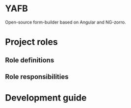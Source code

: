 # YAFB

Open-source form-builder based on Angular and NG-zorro.

# Project roles

## Role definitions

## Role responsibilities

# Development guide

